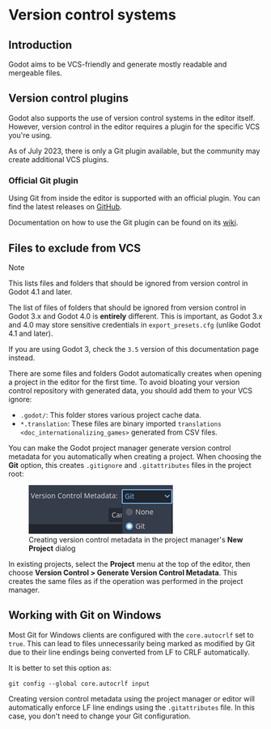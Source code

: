 # Version control systems

## Introduction

Godot aims to be VCS-friendly and generate mostly readable and mergeable
files.

## Version control plugins

Godot also supports the use of version control systems in the editor
itself. However, version control in the editor requires a plugin for the
specific VCS you're using.

As of July 2023, there is only a Git plugin available, but the community
may create additional VCS plugins.

### Official Git plugin

Using Git from inside the editor is supported with an official plugin.
You can find the latest releases on
[GitHub](https://github.com/godotengine/godot-git-plugin/releases).

Documentation on how to use the Git plugin can be found on its
[wiki](https://github.com/godotengine/godot-git-plugin/wiki).

## Files to exclude from VCS

Note

This lists files and folders that should be ignored from version control
in Godot 4.1 and later.

The list of files of folders that should be ignored from version control
in Godot 3.x and Godot 4.0 is **entirely** different. This is important,
as Godot 3.x and 4.0 may store sensitive credentials in
`export_presets.cfg` (unlike Godot 4.1 and later).

If you are using Godot 3, check the `3.5` version of this documentation
page instead.

There are some files and folders Godot automatically creates when
opening a project in the editor for the first time. To avoid bloating
your version control repository with generated data, you should add them
to your VCS ignore:

-   `.godot/`: This folder stores various project cache data.
-   `*.translation`: These files are binary imported
    `translations <doc_internationalizing_games>` generated from CSV
    files.

You can make the Godot project manager generate version control metadata
for you automatically when creating a project. When choosing the **Git**
option, this creates `.gitignore` and `.gitattributes` files in the
project root:

<figure class="align-center">
<img src="img/version_control_systems_generate_metadata.webp"
alt="img/version_control_systems_generate_metadata.webp" />
<figcaption>Creating version control metadata in the project manager's
<strong>New Project</strong> dialog</figcaption>
</figure>

In existing projects, select the **Project** menu at the top of the
editor, then choose **Version Control &gt; Generate Version Control
Metadata**. This creates the same files as if the operation was
performed in the project manager.

## Working with Git on Windows

Most Git for Windows clients are configured with the `core.autocrlf` set
to `true`. This can lead to files unnecessarily being marked as modified
by Git due to their line endings being converted from LF to CRLF
automatically.

It is better to set this option as:

    git config --global core.autocrlf input

Creating version control metadata using the project manager or editor
will automatically enforce LF line endings using the `.gitattributes`
file. In this case, you don't need to change your Git configuration.
